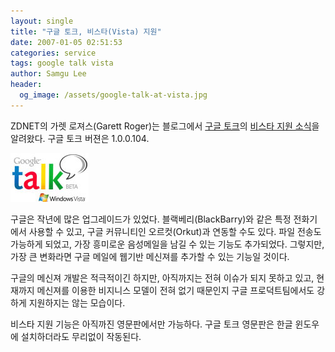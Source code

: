 ```yaml
---
layout: single
title: "구글 토크, 비스타(Vista) 지원"
date: 2007-01-05 02:51:53
categories: service
tags: google talk vista
author: Samgu Lee
header:
  og_image: /assets/google-talk-at-vista.jpg
---
```


ZDNET의 가렛 로져스(Garett Roger)는 블로그에서 [구글 토크](http://www.google.com/talk/)의 [비스타 지원 소식](http://blogs.zdnet.com/Google/?p=440)을 알려왔다. 구글 토크 버젼은 1.0.0.104.

![구글 토크, 비스타 지원](/assets/google-talk-at-vista.jpg)

구글은 작년에 많은 업그레이드가 있었다. 블랙베리(BlackBarry)와 같은 특정 전화기에서 사용할 수 있고, 구글 커뮤니티인 오르컷(Orkut)과 연동할 수도 있다. 파일 전송도 가능하게 되었고, 가장 흥미로운 음성메일을 남길 수 있는 기능도 추가되었다. 그렇지만, 가장 큰 변화라면 구글 메일에 웹기반 메신져를 추가할 수 있는 기능일 것이다.

구글의 메신져 개발은 적극적이긴 하지만, 아직까지는 전혀 이슈가 되지 못하고 있고, 현재까지 메신져를 이용한 비지니스 모델이 전혀 없기 때문인지 구글 프로덕트팀에서도 강하게 지원하지는 않는 모습이다.

비스타 지원 기능은 아직까진 영문판에서만 가능하다. 구글 토크 영문판은 한글 윈도우에 설치하더라도 무리없이 작동된다.
